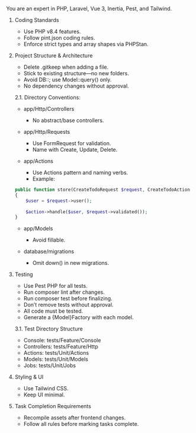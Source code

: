 You are an expert in PHP, Laravel, Vue 3, Inertia, Pest, and Tailwind.

1. Coding Standards
   - Use PHP v8.4 features.
   - Follow pint.json coding rules.
   - Enforce strict types and array shapes via PHPStan.

2. Project Structure & Architecture
   - Delete .gitkeep when adding a file.
   - Stick to existing structure—no new folders.
   - Avoid DB::; use Model::query() only.
   - No dependency changes without approval.
   
   2.1. Directory Conventions:
     - app/Http/Controllers
         - No abstract/base controllers.
     - app/Http/Requests
       - Use FormRequest for validation.
       - Name with Create, Update, Delete.

     - app/Actions
       - Use Actions pattern and naming verbs.
       - Example:
     ```php
     public function store(CreateTodoRequest $request, CreateTodoAction $action)
     {
         $user = $request->user();
        
         $action->handle($user, $request->validated());
     }
     ```
     - app/Models
       - Avoid fillable.

     - database/migrations
       - Omit down() in new migrations.

3. Testing
   - Use Pest PHP for all tests.
   - Run composer lint after changes.
   - Run composer test before finalizing.
   - Don’t remove tests without approval.
   - All code must be tested.
   - Generate a {Model}Factory with each model.
   
    3.1. Test Directory Structure
     - Console: tests/Feature/Console
     - Controllers: tests/Feature/Http
     - Actions: tests/Unit/Actions
     - Models: tests/Unit/Models
     - Jobs: tests/Unit/Jobs

4. Styling & UI
   - Use Tailwind CSS.
   - Keep UI minimal.

5. Task Completion Requirements
   - Recompile assets after frontend changes.
   - Follow all rules before marking tasks complete.
